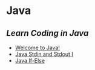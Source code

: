 # Java
*Learn Coding in Java*
-----------------
- [Welcome to Java!](https://www.hackerrank.com/challenges/welcome-to-java/problem "https://www.hackerrank.com/challenges/welcome-to-java/problem")
- [Java Stdin and Stdout I](https://www.hackerrank.com/challenges/java-stdin-and-stdout-1/problem "https://www.hackerrank.com/challenges/java-stdin-and-stdout-1/problem")
- [Java If-Else](https://www.hackerrank.com/challenges/java-if-else/problem "https://www.hackerrank.com/challenges/java-if-else/problem")